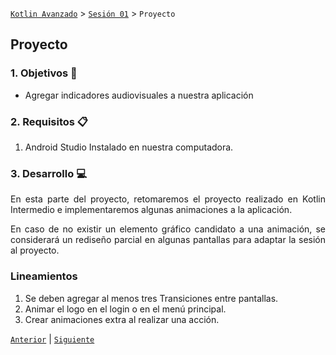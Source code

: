 [`Kotlin Avanzado`](../../Readme.md) > [`Sesión 01`](../Readme.md) > `Proyecto`

## Proyecto

<div style="text-align: justify;">

### 1. Objetivos :dart:

- Agregar indicadores audiovisuales a nuestra aplicación

### 2. Requisitos :clipboard:

1. Android Studio Instalado en nuestra computadora.


### 3. Desarrollo :computer:

En esta parte del proyecto, retomaremos el proyecto realizado en Kotlin Intermedio e implementaremos algunas animaciones a la aplicación.

En caso de no existir un elemento gráfico candidato a una animación, se considerará un rediseño parcial en algunas pantallas para adaptar la sesión al proyecto.



### Lineamientos

1. Se deben agregar al menos tres Transiciones entre pantallas.
2. Animar el logo en el login o en el menú principal. 
3. Crear animaciones extra al realizar una acción.





[`Anterior`](../Reto-02) | [`Siguiente`](../Postwork/Readme.md)

</div>
